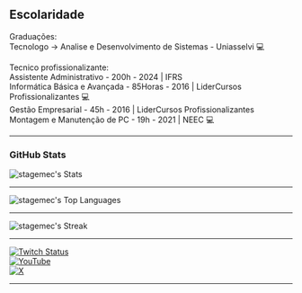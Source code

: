 ## Escolaridade

Graduações:<br>
Tecnologo -> Analise e Desenvolvimento de Sistemas - Uniasselvi :computer:<br>

Tecnico profissionalizante:<br>
Assistente Administrativo - 200h - 2024 | IFRS <br>
Informática Básica e Avançada - 85Horas - 2016 | LiderCursos Profissionalizantes :computer: <br>
Gestão Empresarial - 45h - 2016 | LiderCursos Profissionalizantes <br>
Montagem e Manutenção de PC - 19h - 2021 | NEEC :computer: <br>


---

### GitHub Stats
![stagemec's Stats](https://github-readme-stats.vercel.app/api?username=stagemec&theme=merko&show_icons=true&hide_border=true&count_private=false)

---

![stagemec's Top Languages](https://github-readme-stats.vercel.app/api/top-langs/?username=stagemec&theme=merko&show_icons=true&hide_border=true&layout=compact)

---

![stagemec's Streak](https://github-readme-streak-stats.herokuapp.com/?user=stagemec&theme=merko&hide_border=true)

---

[![Twitch Status](https://img.shields.io/twitch/status/Stagemec)](https://www.twitch.tv/stagemec/) <br>
[![YouTube](https://img.shields.io/youtube/)](https://www.youtube.com/@Stagemec) <br>
[![X](https://camo.githubusercontent.com/4d48645a3413a4b72b7db3e2ece9ec518bcf2cdc2184e92f0ab724db780a82b1/68747470733a2f2f696d672e736869656c64732e696f2f62616467652f582d3030303030303f7374796c653d666c6174266c6f676f3d78266c6f676f436f6c6f723d7768697465)](https://x.com/Stagemec) <br>



---
